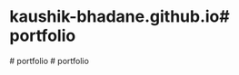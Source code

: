 # kaushik-bhadane.github.io#   p o r t f o l i o  
 #   p o r t f o l i o  
 #   p o r t f o l i o  
 